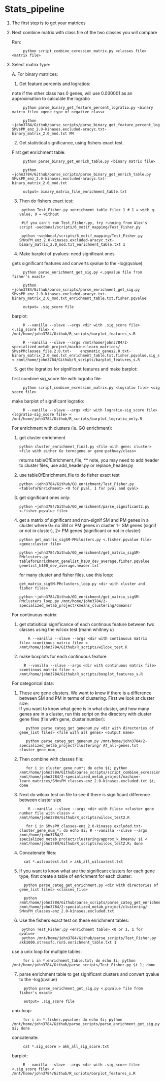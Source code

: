 # Stats_pipeline

1. The first step is to get your matrices
2. Next combine matrix with class file of the two classes you will compare
   
   Run:
         
            python script_combine_exression_matrix.py <classes file> <matrix file>

3. Select matrix type:
    
    A. For binary matrices:
    
    1. Get feature percents and logratios: 
    
    note if the other class has 0 genes, will use 0.000001 
    as an approximation to calculate the logratio
      
            python parse_binary_get_feature_percent_logratio.py <binary matrix file> <gene type of negative class>
            
            python ~john3784/Github/parse_scripts/parse_binary_get_feature_percent_logratio.py SMvsPM_enz_2.0-kinases.excluded-aracyc.txt-binary_matrix_2.0_mod.txt PM
         
    2. Get statistical significance, using fishers exact test. 
    
    First get enrichment table:
      
            python parse_binary_get_enrich_table.py <binary matrix file>
            
            python ~john3784/Github/parse_scripts/parse_binary_get_enrich_table.py SMvsPM_enz_2.0-kinases.excluded-aracyc.txt-binary_matrix_2.0_mod.txt
         
            output= binary_matrix_file_enrichment_table.txt
         
    3. Then do fishers exact test:
    
            python Test_Fisher.py <enrichment table file> 1 # 1 = with q-value, 0 = without
            
            #if you can't run Test_Fisher.py, try running from Alex's script ~seddonal/scripts/6_motif_mapping/Test_Fisher.py
            
            python ~seddonal/scripts/6_motif_mapping/Test_Fisher.py SMvsPM_enz_2.0-kinases.excluded-aracyc.txt-binary_matrix_2.0_mod.txt_enrichment_table.txt 1
        
    4. Make barplot of pvalues: need significant ones
     
     gets significant features and converts qvalue to the -log(qvalue)
     
            python parse_enrichment_get_sig.py <.pqvalue file from fisher's exact>
         
            python ~john3784/Github/parse_scripts/parse_enrichment_get_sig.py SMvsPM_enz_2.0-kinases.excluded-aracyc.txt-binary_matrix_2.0_mod.txt_enrichment_table.txt.fisher.pqvalue
            
            output= .sig_score file
         
     barplot:
     
            R --vanilla --slave --args <dir with .sig_score file> <.sig_score file> < /mnt/home/john3784/Github/R_scripts/barplot_features_s.R
         
            R --vanilla --slave --args /mnt/home/john3784/2-specialized_metab_project/machine-learn_matrices/ SMvsPMclasses_file.2.0.txt-    enzymatic_genes2.0.txt-binary_matrix_2.0_mod.txt_enrichment_table.txt.fisher.pqvalue.sig_score < /mnt/home/john3784/Github/R_scripts/barplot_features_s.R
         
     5. get the logratios for significant features and make barplot:
     
     first combine sig_score file with logratio file:
     
            python script_combine_exression_matrix.py <logratio file> <sig score file>
            
     make barplot of significant logratio:
     
            R --vanilla --slave --args <dir with logratio-sig_score file> <logratio-sig_score file> < /mnt/home/john3784/Github/R_scripts/barplot_logratio_only.R
     
     For enrichment with clusters (ie. GO enrichment):
     
     1. get cluster enrichment
     
            python cluster_enrichment_final.py <file with gene: cluster> <file with either Go term:gene or gene:pathway/class> 
            
        returns tableOfEnrichment_file, ** note, you may need to add header to cluster files, use add_header.py or replace_header.py
        
     2. use tableOfEnrichment_file to do fisher exact test
     
            python ~john3784/Github/GO_enrichment/Test_Fisher.py <tableforEnrichment> <0 for pval, 1 for pval and qval>
            
     3. get significant ones only:
     
            python ~john3784/Github/GO_enrichment/parse_significant2.py <.fisher.pqvalue file>
            
     4. get a matrix of significant and non-signif SM and PM genes in a cluster where 0= no SM or PM genes in cluster 1= SM genes (signif or not in cluster), 2= PM genes (significant or not in cluster)
     
            python get_matrix_sigSM-PMclusters.py <.fisher.pqvalue file> <gene:cluster file>
            
            python ~john3784/Github/GO_enrichment/get_matrix_sigSM-PMclusters.py tableforEnrichment_genelist_h100_dev_average.fisher.pqvalue genelist_h100_dev_average.header.txt
            
         for many cluster and fisher files, use this loop:
         
            get_matrix_sigSM-PMclusters_loop.py <dir with cluster and fisher files> 
            
            python ~john3784/Github/GO_enrichment/get_matrix_sigSM-PMclusters_loop.py /mnt/home/john3784/2-specialized_metab_project/kmeans_clustering/cmeans/
     
     For continuous matrix:
     
     1. get statisitical significance of each continous feature between two classes using the wilcox test (mann whitney u)
     
                R --vanilla --slave --args <dir with continuous matrix file> <continous matrix file> < /mnt/home/john3784/Github/R_scripts/wilcox_test.R
            
     2. make boxplots for each continuous feature
     
              R --vanilla --slave --args <dir with continuous matrix file> <continous matrix file> < /mnt/home/john3784/Github/R_scripts/boxplot_features_s.R
            
     For categorical data:
     
     1. These are gene clusters. We want to know if there is a difference between SM and PM in terms of clustering. First we look at cluster size:  
     If you want to know what gene is in what cluster, and how many genes are in a cluster, run this script on the directory with cluster gene files (file with gene, cluster.number):
     
               python parse_categ_get_genenum.py <dir with directories of gene_list files> <file with all genes> <output name>
            
               python parse_categ_get_genenum.py /mnt/home/john3784/2-specialized_metab_project/clustering/ AT_all-genes.txt cluster_gene_num_
            
      2. Then combine with classes file:
     
                for i in cluster_gene_num*; do echo $i; python /mnt/home/john3784/Github/parse_scripts/script_combine_exression_matrix.py /mnt/home/john3784/2-specialized_metab_project/machine-learn_matrices/SMvsPM_classes-enz_2.0-kinases.excluded.txt $i; done
            
     3. Next do wilcox test on file to see if there is significant difference between cluster size
     
                R --vanilla --slave --args <dir with files> <cluster gene number file with class> < /mnt/home/john3784/Github/R_scripts/wilcox_test2.R
            
               for i in SMvsPM_classes-enz_2.0-kinases.excluded.txt-cluster_gene_num_*; do echo $i; R --vanilla --slave --args /mnt/home/john3784/2-specialized_metab_project/clustering/approx_k_kmeans/ $i < /mnt/home/john3784/Github/R_scripts/wilcox_test2.R; done       
      4. Concatenate files:
     
               cat *.wilcoxtest.txt > akk_all_wilcoxtest.txt
     
      5. If you want to know what are the significant clusters for each gene type, first create a table of enrichment for each cluster:
     
               python parse_categ_get_enrichment.py <dir with directories of gene_list files> <classes_file>
            
               python /mnt/home/john3784/Github/parse_scripts/parse_categ_get_enrichment.py /mnt/home/john3784/2-specialized_metab_project/clustering/ SMvsPM_classes-enz_2.0-kinases.excluded.txt
     
     6. Use the fishers exact test on these enrichment tables:
     
             python Test_Fisher.py <enrichment table> <0 or 1, 1 for qvalue>
             python /mnt/home/john3784/Github/parse_scripts/Test_Fisher.py akk1000.stressfc.run5.enrichment_table.txt 1
              
     use a unix loop for multiple tables:
     
            for i in *.enrichment_table.txt; do echo $i; python /mnt/home/john3784/Github/parse_scripts/Test_Fisher.py $i 1; done
     
     
     7. parse enrichment table to get significant clusters and convert qvalue to the -log(qvalue)
     
              python parse_enrichment_get_sig.py <.pqvalue file from fisher's exact>
         
              output= .sig_score file
         
    unix loop:
    
            for i in *.fisher.pqvalue; do echo $i; python /mnt/home/john3784/Github/parse_scripts/parse_enrichment_get_sig.py $i; done
   
   concatenate:
   
            cat *.sig_score > akk_all_sig_score.txt
   barplot:
     
            R --vanilla --slave --args <dir with .sig_score file> <.sig_score file> < /mnt/home/john3784/Github/R_scripts/barplot_features_s.R
          
         
